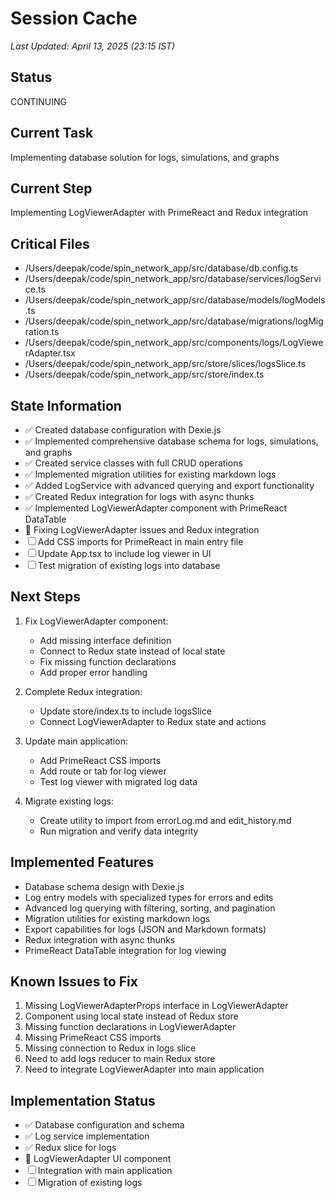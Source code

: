 # Session Cache

*Last Updated: April 13, 2025 (23:15 IST)*

## Status
CONTINUING

## Current Task
Implementing database solution for logs, simulations, and graphs

## Current Step
Implementing LogViewerAdapter with PrimeReact and Redux integration

## Critical Files
- /Users/deepak/code/spin_network_app/src/database/db.config.ts
- /Users/deepak/code/spin_network_app/src/database/services/logService.ts
- /Users/deepak/code/spin_network_app/src/database/models/logModels.ts
- /Users/deepak/code/spin_network_app/src/database/migrations/logMigration.ts
- /Users/deepak/code/spin_network_app/src/components/logs/LogViewerAdapter.tsx
- /Users/deepak/code/spin_network_app/src/store/slices/logsSlice.ts 
- /Users/deepak/code/spin_network_app/src/store/index.ts

## State Information
- ✅ Created database configuration with Dexie.js
- ✅ Implemented comprehensive database schema for logs, simulations, and graphs
- ✅ Created service classes with full CRUD operations
- ✅ Implemented migration utilities for existing markdown logs
- ✅ Added LogService with advanced querying and export functionality
- ✅ Created Redux integration for logs with async thunks
- ✅ Implemented LogViewerAdapter component with PrimeReact DataTable
- 🔄 Fixing LogViewerAdapter issues and Redux integration
- ☐ Add CSS imports for PrimeReact in main entry file
- ☐ Update App.tsx to include log viewer in UI
- ☐ Test migration of existing logs into database

## Next Steps
1. Fix LogViewerAdapter component:
   - Add missing interface definition
   - Connect to Redux state instead of local state
   - Fix missing function declarations
   - Add proper error handling

2. Complete Redux integration:
   - Update store/index.ts to include logsSlice
   - Connect LogViewerAdapter to Redux state and actions

3. Update main application:
   - Add PrimeReact CSS imports
   - Add route or tab for log viewer
   - Test log viewer with migrated log data

4. Migrate existing logs:
   - Create utility to import from errorLog.md and edit_history.md
   - Run migration and verify data integrity

## Implemented Features
- Database schema design with Dexie.js
- Log entry models with specialized types for errors and edits
- Advanced log querying with filtering, sorting, and pagination
- Migration utilities for existing markdown logs
- Export capabilities for logs (JSON and Markdown formats)
- Redux integration with async thunks
- PrimeReact DataTable integration for log viewing

## Known Issues to Fix
1. Missing LogViewerAdapterProps interface in LogViewerAdapter
2. Component using local state instead of Redux store
3. Missing function declarations in LogViewerAdapter
4. Missing PrimeReact CSS imports
5. Missing connection to Redux in logs slice
6. Need to add logs reducer to main Redux store
7. Need to integrate LogViewerAdapter into main application

## Implementation Status
- ✅ Database configuration and schema
- ✅ Log service implementation
- ✅ Redux slice for logs
- 🔄 LogViewerAdapter UI component
- ☐ Integration with main application
- ☐ Migration of existing logs
